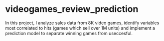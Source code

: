 # videogames_review_prediction

In this project, I analyze sales data from 8K video games, identify variables most correlated to hits (games which sell over 1M units) and implement a prediction model to separate winning games from useccesful.
